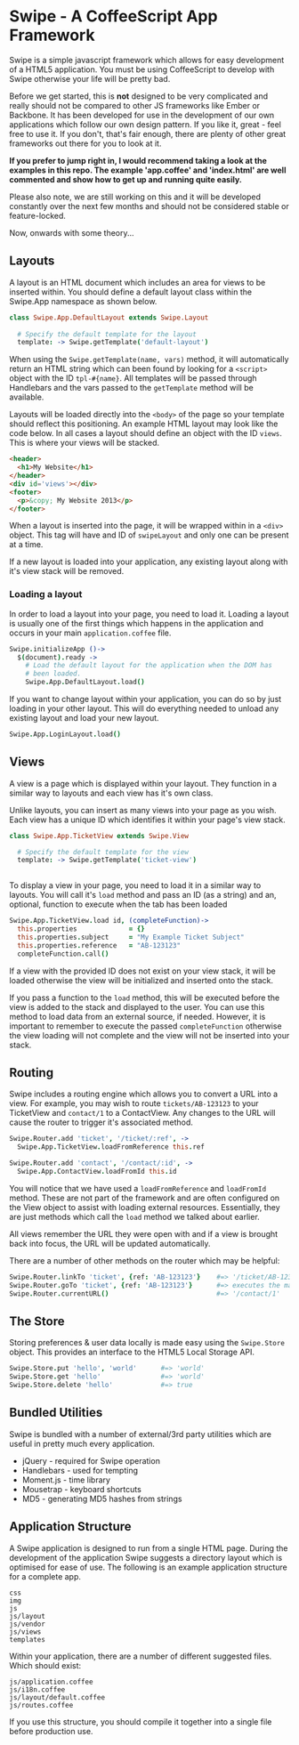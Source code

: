 # Swipe - A CoffeeScript App Framework

Swipe is a simple javascript  framework which allows for easy development
of a HTML5 application. You must be using CoffeeScript to develop with Swipe
otherwise your life will be pretty bad.

Before we get started, this is **not** designed to be very complicated and
really should not be compared to other JS frameworks like Ember or Backbone.
It has been developed for use in the development of our own applications 
which follow our own design pattern. If you like it, great - feel free to use
it. If you don't, that's fair enough, there are plenty of other great frameworks
out there for you to look at it.

**If you prefer to jump right in, I would recommend taking a look at the examples
in this repo. The example 'app.coffee' and 'index.html' are well commented and
show how to get up and running quite easily.**

Please also note, we are still working on this and it will be developed constantly
over the next few months and should not be considered stable or feature-locked.

Now, onwards with some theory... 

## Layouts

A layout is an HTML document which includes an area for views to be inserted
within. You should define a default layout class within the Swipe.App namespace
as shown below. 

```coffee
class Swipe.App.DefaultLayout extends Swipe.Layout
  
  # Specify the default template for the layout
  template: -> Swipe.getTemplate('default-layout')
```

When using the `Swipe.getTemplate(name, vars)` method, it will automatically return
an HTML string which can been found by looking for a `<script>` object with the ID
`tpl-#{name}`. All templates will be passed through Handlebars and the vars passed
to the `getTemplate` method will be available.

Layouts will be loaded directly into the `<body>` of the page so your template should
reflect this positioning. An example HTML layout may look like the code below. In
all cases a layout should define an object with the ID `views`. This is where your
views will be stacked.

```html
<header>
  <h1>My Website</h1>
</header>
<div id='views'></div>
<footer>
  <p>&copy; My Website 2013</p>
</footer>
```

When a layout is inserted into the page, it will be wrapped within in a `<div>` object.
This tag will have and ID of `swipeLayout` and only one can be present at a time.

If a new layout is loaded into your application, any existing layout along with it's 
view stack will be removed.

### Loading a layout

In order to load a layout into your page, you need to load it. Loading a layout is
usually one of the first things which happens in the application and occurs in your
main `application.coffee` file.

```coffee
Swipe.initializeApp ()->
  $(document).ready ->
    # Load the default layout for the application when the DOM has
    # been loaded.
    Swipe.App.DefaultLayout.load()
```

If you want to change layout within your application, you can do so by just loading in
your other layout. This will do everything needed to unload any existing layout and load
your new layout.

```coffee
Swipe.App.LoginLayout.load()
```

## Views

A view is a page which is displayed within your layout. They function in a similar 
way to layouts and each view has it's own class.

Unlike layouts, you can insert as many views into your page as you wish. Each view 
has a unique ID which identifies it within your page's view stack.

```coffee
class Swipe.App.TicketView extends Swipe.View

  # Specify the default template for the view
  template: -> Swipe.getTemplate('ticket-view')
  
```

To display a view in your page, you need to load it in a similar way to layouts. 
You will call it's `load` method and pass an ID (as a string) and an, optional, 
function to execute when the tab has been loaded

```coffee
Swipe.App.TicketView.load id, (completeFunction)->
  this.properties             = {}
  this.properties.subject     = "My Example Ticket Subject"
  this.properties.reference   = "AB-123123"
  completeFunction.call()
```

If a view with the provided ID does not exist on your view stack, it will be loaded
otherwise the view will be initialized and inserted onto the stack.

If you pass a function to the `load` method, this will be executed before the view
is added to the stack and displayed to the user. You can use this method to load
data from an external source, if needed. However, it is important to remember to
execute the passed `completeFunction` otherwise the view loading will not complete
and the view will not be inserted into your stack.

## Routing

Swipe includes a routing engine which allows you to convert a URL into a view. For
example, you may wish to route `tickets/AB-123123` to your TicketView and `contact/1`
to a ContactView. Any changes to the URL will cause the router to trigger it's associated
method. 

```coffee
Swipe.Router.add 'ticket', '/ticket/:ref', ->
  Swipe.App.TicketView.loadFromReference this.ref

Swipe.Router.add 'contact', '/contact/:id', ->
  Swipe.App.ContactView.loadFromId this.id
```

You will notice that we have used a `loadFromReference` and `loadFromId` method. These
are not part of the framework and are often configured on the View object to assist
with loading external resources. Essentially, they are just methods which call the
`load` method we talked about earlier.

All views remember the URL they were open with and if a view is brought back into focus,
the URL will be updated automatically.

There are a number of other methods on the router which may be helpful:

```coffee
Swipe.Router.linkTo 'ticket', {ref: 'AB-123123'}    #=> '/ticket/AB-123123'
Swipe.Router.goTo 'ticket', {ref: 'AB-123123'}      #=> executes the matched route
Swipe.Router.currentURL()                           #=> '/contact/1'
```

## The Store

Storing preferences & user data locally is made easy using the `Swipe.Store` object.
This provides an interface to the HTML5 Local Storage API.

```coffee
Swipe.Store.put 'hello', 'world'      #=> 'world'
Swipe.Store.get 'hello'               #=> 'world'
Swipe.Store.delete 'hello'            #=> true
```

## Bundled Utilities

Swipe is bundled with a number of external/3rd party utilities which are useful in
pretty much every application.

* jQuery - required for Swipe operation
* Handlebars - used for tempting
* Moment.js - time library
* Mousetrap - keyboard shortcuts
* MD5 - generating MD5 hashes from strings

## Application Structure

A Swipe application is designed to run from a single HTML page. During the 
development of the application Swipe suggests a directory layout which is 
optimised for ease of use. The following is an example application structure
for a complete app.

```
css
img
js
js/layout
js/vendor
js/views
templates
```

Within your application, there are a number of different suggested files. Which
should exist:

```
js/application.coffee
js/i18n.coffee
js/layout/default.coffee
js/routes.coffee
```

If you use this structure, you should compile it together into a single file before
production use.
